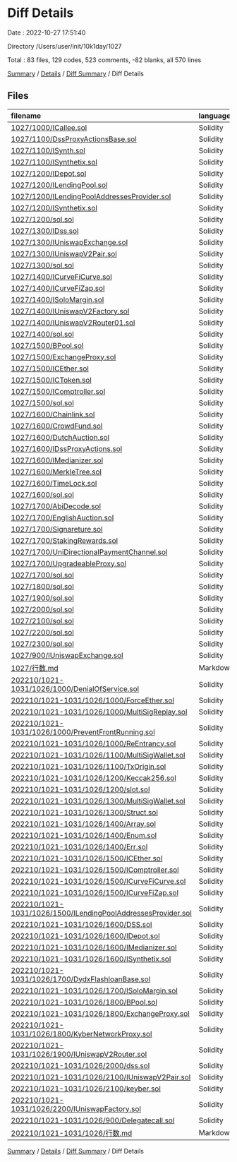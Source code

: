 # Diff Details

Date : 2022-10-27 17:51:40

Directory /Users/user/init/10k1day/1027

Total : 83 files,  129 codes, 523 comments, -82 blanks, all 570 lines

[Summary](results.md) / [Details](details.md) / [Diff Summary](diff.md) / Diff Details

## Files
| filename | language | code | comment | blank | total |
| :--- | :--- | ---: | ---: | ---: | ---: |
| [1027/1000/ICallee.sol](/1027/1000/ICallee.sol) | Solidity | 11 | 15 | 5 | 31 |
| [1027/1100/DssProxyActionsBase.sol](/1027/1100/DssProxyActionsBase.sol) | Solidity | 168 | 28 | 38 | 234 |
| [1027/1100/ISynth.sol](/1027/1100/ISynth.sol) | Solidity | 7 | 5 | 5 | 17 |
| [1027/1100/ISynthetix.sol](/1027/1100/ISynthetix.sol) | Solidity | 9 | 0 | 8 | 17 |
| [1027/1200/IDepot.sol](/1027/1200/IDepot.sol) | Solidity | 14 | 12 | 2 | 28 |
| [1027/1200/ILendingPool.sol](/1027/1200/ILendingPool.sol) | Solidity | 17 | 16 | 4 | 37 |
| [1027/1200/ILendingPoolAddressesProvider.sol](/1027/1200/ILendingPoolAddressesProvider.sol) | Solidity | 11 | 9 | 3 | 23 |
| [1027/1200/ISynthetix.sol](/1027/1200/ISynthetix.sol) | Solidity | 22 | 19 | 3 | 44 |
| [1027/1200/sol.sol](/1027/1200/sol.sol) | Solidity | 0 | 0 | 1 | 1 |
| [1027/1300/IDss.sol](/1027/1300/IDss.sol) | Solidity | 48 | 23 | 8 | 79 |
| [1027/1300/IUniswapExchange.sol](/1027/1300/IUniswapExchange.sol) | Solidity | 17 | 14 | 3 | 34 |
| [1027/1300/IUniswapV2Pair.sol](/1027/1300/IUniswapV2Pair.sol) | Solidity | 29 | 19 | 4 | 52 |
| [1027/1300/sol.sol](/1027/1300/sol.sol) | Solidity | 0 | 0 | 1 | 1 |
| [1027/1400/ICurveFiCurve.sol](/1027/1400/ICurveFiCurve.sol) | Solidity | 28 | 25 | 4 | 57 |
| [1027/1400/ICurveFiZap.sol](/1027/1400/ICurveFiZap.sol) | Solidity | 11 | 9 | 2 | 22 |
| [1027/1400/ISoloMargin.sol](/1027/1400/ISoloMargin.sol) | Solidity | 106 | 64 | 17 | 187 |
| [1027/1400/IUniswapV2Factory.sol](/1027/1400/IUniswapV2Factory.sol) | Solidity | 10 | 7 | 4 | 21 |
| [1027/1400/IUniswapV2Router01.sol](/1027/1400/IUniswapV2Router01.sol) | Solidity | 100 | 16 | 3 | 119 |
| [1027/1400/sol.sol](/1027/1400/sol.sol) | Solidity | 0 | 0 | 1 | 1 |
| [1027/1500/BPool.sol](/1027/1500/BPool.sol) | Solidity | 46 | 46 | 2 | 94 |
| [1027/1500/ExchangeProxy.sol](/1027/1500/ExchangeProxy.sol) | Solidity | 56 | 6 | 4 | 66 |
| [1027/1500/ICEther.sol](/1027/1500/ICEther.sol) | Solidity | 14 | 12 | 3 | 29 |
| [1027/1500/ICToken.sol](/1027/1500/ICToken.sol) | Solidity | 14 | 12 | 3 | 29 |
| [1027/1500/IComptroller.sol](/1027/1500/IComptroller.sol) | Solidity | 22 | 20 | 13 | 55 |
| [1027/1500/sol.sol](/1027/1500/sol.sol) | Solidity | 0 | 0 | 1 | 1 |
| [1027/1600/Chainlink.sol](/1027/1600/Chainlink.sol) | Solidity | 25 | 5 | 6 | 36 |
| [1027/1600/CrowdFund.sol](/1027/1600/CrowdFund.sol) | Solidity | 96 | 30 | 24 | 150 |
| [1027/1600/DutchAuction.sol](/1027/1600/DutchAuction.sol) | Solidity | 47 | 32 | 10 | 89 |
| [1027/1600/IDssProxyActions.sol](/1027/1600/IDssProxyActions.sol) | Solidity | 144 | 64 | 13 | 221 |
| [1027/1600/IMedianizer.sol](/1027/1600/IMedianizer.sol) | Solidity | 19 | 16 | 2 | 37 |
| [1027/1600/MerkleTree.sol](/1027/1600/MerkleTree.sol) | Solidity | 19 | 14 | 3 | 36 |
| [1027/1600/TimeLock.sol](/1027/1600/TimeLock.sol) | Solidity | 4 | 0 | 1 | 5 |
| [1027/1600/sol.sol](/1027/1600/sol.sol) | Solidity | 0 | 0 | 1 | 1 |
| [1027/1700/AbiDecode.sol](/1027/1700/AbiDecode.sol) | Solidity | 15 | 10 | 4 | 29 |
| [1027/1700/EnglishAuction.sol](/1027/1700/EnglishAuction.sol) | Solidity | 63 | 6 | 16 | 85 |
| [1027/1700/Signareture.sol](/1027/1700/Signareture.sol) | Solidity | 0 | 0 | 1 | 1 |
| [1027/1700/StakingRewards.sol](/1027/1700/StakingRewards.sol) | Solidity | 105 | 37 | 7 | 149 |
| [1027/1700/UniDirectionalPaymentChannel.sol](/1027/1700/UniDirectionalPaymentChannel.sol) | Solidity | 44 | 10 | 14 | 68 |
| [1027/1700/UpgradeableProxy.sol](/1027/1700/UpgradeableProxy.sol) | Solidity | 16 | 2 | 6 | 24 |
| [1027/1700/sol.sol](/1027/1700/sol.sol) | Solidity | 0 | 0 | 1 | 1 |
| [1027/1800/sol.sol](/1027/1800/sol.sol) | Solidity | 0 | 0 | 1 | 1 |
| [1027/1900/sol.sol](/1027/1900/sol.sol) | Solidity | 0 | 0 | 1 | 1 |
| [1027/2000/sol.sol](/1027/2000/sol.sol) | Solidity | 0 | 0 | 1 | 1 |
| [1027/2100/sol.sol](/1027/2100/sol.sol) | Solidity | 0 | 0 | 1 | 1 |
| [1027/2200/sol.sol](/1027/2200/sol.sol) | Solidity | 0 | 0 | 1 | 1 |
| [1027/2300/sol.sol](/1027/2300/sol.sol) | Solidity | 0 | 0 | 1 | 1 |
| [1027/900/IUniswapExchange.sol](/1027/900/IUniswapExchange.sol) | Solidity | 37 | 10 | 2 | 49 |
| [1027/行数.md](/1027/%E8%A1%8C%E6%95%B0.md) | Markdown | 16 | 0 | 1 | 17 |
| [202210/1021-1031/1026/1000/DenialOfService.sol](/202210/1021-1031/1026/1000/DenialOfService.sol) | Solidity | -23 | 0 | -3 | -26 |
| [202210/1021-1031/1026/1000/ForceEther.sol](/202210/1021-1031/1026/1000/ForceEther.sol) | Solidity | -32 | 0 | -9 | -41 |
| [202210/1021-1031/1026/1000/MultiSigReplay.sol](/202210/1021-1031/1026/1000/MultiSigReplay.sol) | Solidity | -10 | 0 | -4 | -14 |
| [202210/1021-1031/1026/1000/PreventFrontRunning.sol](/202210/1021-1031/1026/1000/PreventFrontRunning.sol) | Solidity | -33 | 0 | -11 | -44 |
| [202210/1021-1031/1026/1000/ReEntrancy.sol](/202210/1021-1031/1026/1000/ReEntrancy.sol) | Solidity | -36 | 0 | -13 | -49 |
| [202210/1021-1031/1026/1100/MultiSigWallet.sol](/202210/1021-1031/1026/1100/MultiSigWallet.sol) | Solidity | -23 | 0 | -9 | -32 |
| [202210/1021-1031/1026/1100/TxOrigin.sol](/202210/1021-1031/1026/1100/TxOrigin.sol) | Solidity | -26 | 0 | -8 | -34 |
| [202210/1021-1031/1026/1200/Keccak256.sol](/202210/1021-1031/1026/1200/Keccak256.sol) | Solidity | -26 | 0 | -7 | -33 |
| [202210/1021-1031/1026/1200/slot.sol](/202210/1021-1031/1026/1200/slot.sol) | Solidity | -18 | -1 | -7 | -26 |
| [202210/1021-1031/1026/1300/MultiSigWallet.sol](/202210/1021-1031/1026/1300/MultiSigWallet.sol) | Solidity | -99 | 0 | -24 | -123 |
| [202210/1021-1031/1026/1300/Struct.sol](/202210/1021-1031/1026/1300/Struct.sol) | Solidity | -30 | 0 | -12 | -42 |
| [202210/1021-1031/1026/1400/Array.sol](/202210/1021-1031/1026/1400/Array.sol) | Solidity | -35 | -5 | -17 | -57 |
| [202210/1021-1031/1026/1400/Enum.sol](/202210/1021-1031/1026/1400/Enum.sol) | Solidity | -23 | 0 | -8 | -31 |
| [202210/1021-1031/1026/1400/Err.sol](/202210/1021-1031/1026/1400/Err.sol) | Solidity | -12 | 0 | -6 | -18 |
| [202210/1021-1031/1026/1500/ICEther.sol](/202210/1021-1031/1026/1500/ICEther.sol) | Solidity | -26 | 0 | -10 | -36 |
| [202210/1021-1031/1026/1500/IComptroller.sol](/202210/1021-1031/1026/1500/IComptroller.sol) | Solidity | -11 | 0 | -1 | -12 |
| [202210/1021-1031/1026/1500/ICurveFiCurve.sol](/202210/1021-1031/1026/1500/ICurveFiCurve.sol) | Solidity | -30 | 0 | -3 | -33 |
| [202210/1021-1031/1026/1500/ICurveFiZap.sol](/202210/1021-1031/1026/1500/ICurveFiZap.sol) | Solidity | -8 | 0 | -2 | -10 |
| [202210/1021-1031/1026/1500/ILendingPoolAddressesProvider.sol](/202210/1021-1031/1026/1500/ILendingPoolAddressesProvider.sol) | Solidity | -19 | 0 | -2 | -21 |
| [202210/1021-1031/1026/1600/DSS.sol](/202210/1021-1031/1026/1600/DSS.sol) | Solidity | -62 | -21 | -18 | -101 |
| [202210/1021-1031/1026/1600/IDepot.sol](/202210/1021-1031/1026/1600/IDepot.sol) | Solidity | -16 | 0 | -14 | -30 |
| [202210/1021-1031/1026/1600/IMedianizer.sol](/202210/1021-1031/1026/1600/IMedianizer.sol) | Solidity | -13 | -3 | -2 | -18 |
| [202210/1021-1031/1026/1600/ISynthetix.sol](/202210/1021-1031/1026/1600/ISynthetix.sol) | Solidity | -51 | 0 | -33 | -84 |
| [202210/1021-1031/1026/1700/DydxFlashloanBase.sol](/202210/1021-1031/1026/1700/DydxFlashloanBase.sol) | Solidity | -102 | -1 | -11 | -114 |
| [202210/1021-1031/1026/1700/ISoloMargin.sol](/202210/1021-1031/1026/1700/ISoloMargin.sol) | Solidity | -136 | 0 | -10 | -146 |
| [202210/1021-1031/1026/1800/BPool.sol](/202210/1021-1031/1026/1800/BPool.sol) | Solidity | -18 | 0 | -1 | -19 |
| [202210/1021-1031/1026/1800/ExchangeProxy.sol](/202210/1021-1031/1026/1800/ExchangeProxy.sol) | Solidity | -39 | 0 | -7 | -46 |
| [202210/1021-1031/1026/1800/KyberNetworkProxy.sol](/202210/1021-1031/1026/1800/KyberNetworkProxy.sol) | Solidity | -10 | 0 | -4 | -14 |
| [202210/1021-1031/1026/1900/IUniswapV2Router.sol](/202210/1021-1031/1026/1900/IUniswapV2Router.sol) | Solidity | -82 | 0 | -13 | -95 |
| [202210/1021-1031/1026/2000/dss.sol](/202210/1021-1031/1026/2000/dss.sol) | Solidity | -149 | -33 | -36 | -218 |
| [202210/1021-1031/1026/2100/IUniswapV2Pair.sol](/202210/1021-1031/1026/2100/IUniswapV2Pair.sol) | Solidity | -21 | 0 | -20 | -41 |
| [202210/1021-1031/1026/2100/keyber.sol](/202210/1021-1031/1026/2100/keyber.sol) | Solidity | -19 | -2 | -6 | -27 |
| [202210/1021-1031/1026/2200/IUniswapFactory.sol](/202210/1021-1031/1026/2200/IUniswapFactory.sol) | Solidity | 0 | 0 | -1 | -1 |
| [202210/1021-1031/1026/900/Delegatecall.sol](/202210/1021-1031/1026/900/Delegatecall.sol) | Solidity | -27 | -24 | -10 | -61 |
| [202210/1021-1031/1026/行数.md](/202210/1021-1031/1026/%E8%A1%8C%E6%95%B0.md) | Markdown | -16 | 0 | 0 | -16 |

[Summary](results.md) / [Details](details.md) / [Diff Summary](diff.md) / Diff Details